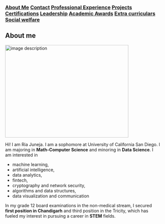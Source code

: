  ### [About Me](#about-me) [Contact](#contact) [Professional Experience](#prof) [Projects](#projects) [Certifications](#certfifications) [Leadership](#leadership) [Academic Awards](#awards) [Extra curriculars](#EC) [Social welfare](#sw) 


## About me <a id="about-me"></a> 


<img src="./downloads/riajuneja.jpg" alt="image description" width="400" height="300">

Hi! I am Ria Juneja. I am a sophomore at University of California San Diego. I am majoring in **Math-Computer Science** and minoring in **Data Science**. I am interested in 
- machine learning, 
- artificial intelligence, 
- data analytics, 
- fintech, 
- cryptography and network security, 
- algorithms and data structures,  
- data visualization and communication

In my grade 12 board examinations in the non-medical stream, I secured **first position in Chandigarh** and third position in the Tricity, which has fueled my interest in pursuing a career in **STEM** fields.







